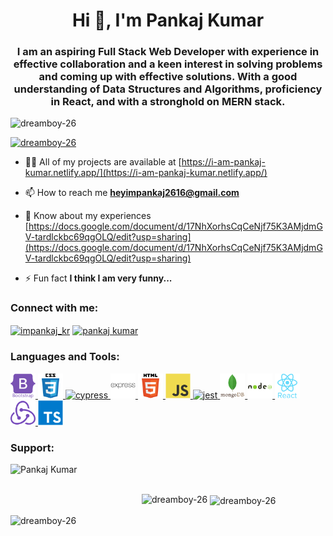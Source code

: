 <h1 align="center">Hi 👋, I'm Pankaj Kumar</h1>
<h3 align="center">I am an aspiring Full Stack Web Developer with experience in effective collaboration and a keen interest in solving problems and coming up with effective solutions. With a good understanding of Data Structures and Algorithms, proficiency in React, and with a stronghold on MERN stack.</h3>

<p align="left"> <img src="https://komarev.com/ghpvc/?username=dreamboy-26&label=Profile%20views&color=0e75b6&style=flat" alt="dreamboy-26" /> </p>

<p align="left"> <a href="https://github.com/ryo-ma/github-profile-trophy"><img src="https://github-profile-trophy.vercel.app/?username=dreamboy-26" alt="dreamboy-26" /></a> </p>

- 👨‍💻 All of my projects are available at [https://i-am-pankaj-kumar.netlify.app/](https://i-am-pankaj-kumar.netlify.app/)

- 📫 How to reach me **heyimpankaj2616@gmail.com**

- 📄 Know about my experiences [https://docs.google.com/document/d/17NhXorhsCqCeNjf75K3AMjdmGV-tardlckbc69qgOLQ/edit?usp=sharing](https://docs.google.com/document/d/17NhXorhsCqCeNjf75K3AMjdmGV-tardlckbc69qgOLQ/edit?usp=sharing)

- ⚡ Fun fact **I think I am very funny...**

<h3 align="left">Connect with me:</h3>
<p align="left">
<a href="https://twitter.com/impankaj_kr" target="blank"><img align="center" src="https://raw.githubusercontent.com/rahuldkjain/github-profile-readme-generator/master/src/images/icons/Social/twitter.svg" alt="impankaj_kr" height="30" width="40" /></a>
<a href="https://linkedin.com/in/pankaj kumar" target="blank"><img align="center" src="https://raw.githubusercontent.com/rahuldkjain/github-profile-readme-generator/master/src/images/icons/Social/linked-in-alt.svg" alt="pankaj kumar" height="30" width="40" /></a>
</p>

<h3 align="left">Languages and Tools:</h3>
<p align="left"> <a href="https://getbootstrap.com" target="_blank" rel="noreferrer"> <img src="https://raw.githubusercontent.com/devicons/devicon/master/icons/bootstrap/bootstrap-plain-wordmark.svg" alt="bootstrap" width="40" height="40"/> </a> <a href="https://www.w3schools.com/css/" target="_blank" rel="noreferrer"> <img src="https://raw.githubusercontent.com/devicons/devicon/master/icons/css3/css3-original-wordmark.svg" alt="css3" width="40" height="40"/> </a> <a href="https://www.cypress.io" target="_blank" rel="noreferrer"> <img src="https://raw.githubusercontent.com/simple-icons/simple-icons/6e46ec1fc23b60c8fd0d2f2ff46db82e16dbd75f/icons/cypress.svg" alt="cypress" width="40" height="40"/> </a> <a href="https://expressjs.com" target="_blank" rel="noreferrer"> <img src="https://raw.githubusercontent.com/devicons/devicon/master/icons/express/express-original-wordmark.svg" alt="express" width="40" height="40"/> </a> <a href="https://www.w3.org/html/" target="_blank" rel="noreferrer"> <img src="https://raw.githubusercontent.com/devicons/devicon/master/icons/html5/html5-original-wordmark.svg" alt="html5" width="40" height="40"/> </a> <a href="https://developer.mozilla.org/en-US/docs/Web/JavaScript" target="_blank" rel="noreferrer"> <img src="https://raw.githubusercontent.com/devicons/devicon/master/icons/javascript/javascript-original.svg" alt="javascript" width="40" height="40"/> </a> <a href="https://jestjs.io" target="_blank" rel="noreferrer"> <img src="https://www.vectorlogo.zone/logos/jestjsio/jestjsio-icon.svg" alt="jest" width="40" height="40"/> </a> <a href="https://www.mongodb.com/" target="_blank" rel="noreferrer"> <img src="https://raw.githubusercontent.com/devicons/devicon/master/icons/mongodb/mongodb-original-wordmark.svg" alt="mongodb" width="40" height="40"/> </a> <a href="https://nodejs.org" target="_blank" rel="noreferrer"> <img src="https://raw.githubusercontent.com/devicons/devicon/master/icons/nodejs/nodejs-original-wordmark.svg" alt="nodejs" width="40" height="40"/> </a> <a href="https://reactjs.org/" target="_blank" rel="noreferrer"> <img src="https://raw.githubusercontent.com/devicons/devicon/master/icons/react/react-original-wordmark.svg" alt="react" width="40" height="40"/> </a> <a href="https://redux.js.org" target="_blank" rel="noreferrer"> <img src="https://raw.githubusercontent.com/devicons/devicon/master/icons/redux/redux-original.svg" alt="redux" width="40" height="40"/> </a> <a href="https://www.typescriptlang.org/" target="_blank" rel="noreferrer"> <img src="https://raw.githubusercontent.com/devicons/devicon/master/icons/typescript/typescript-original.svg" alt="typescript" width="40" height="40"/> </a> </p>

<h3 align="left">Support:</h3>
<p><a href="https://www.buymeacoffee.com/Pankaj Kumar"> <img align="left" src="https://cdn.buymeacoffee.com/buttons/v2/default-yellow.png" height="50" width="210" alt="Pankaj Kumar" /></a></p><br><br>

<p><img align="left" src="https://github-readme-stats.vercel.app/api/top-langs?username=dreamboy-26&show_icons=true&locale=en&layout=compact" alt="dreamboy-26" /></p>

<p>&nbsp;<img align="center" src="https://github-readme-stats.vercel.app/api?username=dreamboy-26&show_icons=true&locale=en" alt="dreamboy-26" /></p>

<p><img align="center" src="https://github-readme-streak-stats.herokuapp.com/?user=dreamboy-26&" alt="dreamboy-26" /></p>
